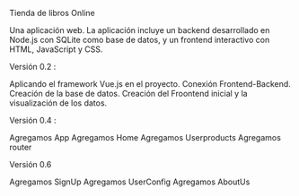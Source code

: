 Tienda de libros Online

Una aplicación web. La aplicación incluye un backend desarrollado en Node.js con SQLite como base de datos, y un frontend interactivo con HTML, JavaScript y CSS.

Versión 0.2 :

Aplicando el framework Vue.js en el proyecto.
Conexión Frontend-Backend.
Creación de la base de datos.
Creación del Froontend inicial y la visualización de los datos.

Versión 0.4 :

Agregamos App
Agregamos Home
Agregamos Userproducts
Agregamos router

Versión 0.6

Agregamos SignUp
Agregamos UserConfig
Agregamos AboutUs
